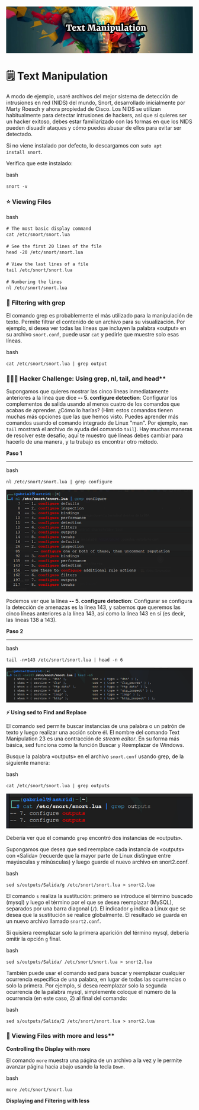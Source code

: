 ![](https://raw.githubusercontent.com/cassandra-sudo/set-up-kali/main/chapter2/image/cover.png)

# 🗒️ Text Manipulation

A modo de ejemplo, usaré archivos del mejor sistema de detección de intrusiones en red (NIDS) del mundo, Snort, desarrollado inicialmente por Marty Roesch y ahora propiedad de Cisco. Los NIDS se utilizan habitualmente para detectar intrusiones de hackers, así que si quieres ser un hacker exitoso, debes estar familiarizado con las formas en que los NIDS pueden disuadir ataques y cómo puedes abusar de ellos para evitar ser detectado.

Si no viene instalado por defecto, lo descargamos con <code>sudo apt install snort</code>.

Verifica que este instalado:

bash
```
snort -v
```

### ⭐ Viewing Files

bash
```
# The most basic display command
cat /etc/snort/snort.lua

# See the first 20 lines of the file
head -20 /etc/snort/snort.lua

# View the last lines of a file
tail /etc/snort/snort.lua

# Numbering the lines
nl /etc/snort/snort.lua

```

### 💎 Filtering with grep

El comando grep es probablemente el más utilizado para la manipulación de texto. Permite filtrar el contenido de un archivo para su visualización. Por ejemplo, si desea ver todas las líneas que incluyen la palabra «output» en su archivo <code>snort.conf</code>, puede usar <code>cat</code> y pedirle que muestre solo esas líneas.

bash
```
cat /etc/snort/snort.lua | grep output
```

### 🕵🏼‍♀️ Hacker Challenge: Using grep, nl, tail, and head**

Supongamos que quieres mostrar las cinco líneas inmediatamente anteriores a la línea que dice **-- 5. configure detection**: Configurar los complementos de salida usando al menos cuatro de los comandos que acabas de aprender. ¿Cómo lo harías? (Hint: estos comandos tienen muchas más opciones que las que hemos visto. Puedes aprender más comandos usando el comando integrado de Linux "man". Por ejemplo, <code>man tail</code> mostrará el archivo de ayuda del comando <code>tail</code>).
Hay muchas maneras de resolver este desafío; aquí te muestro qué líneas debes cambiar para hacerlo de una manera, y tu trabajo es encontrar otro método.

**Paso 1**
***

bash
```
nl /etc/snort/snort.lua | grep configure
```

![](https://raw.githubusercontent.com/cassandra-sudo/set-up-kali/main/chapter2/image/cat_snort.png)

Podemos ver que la línea **-- 5. configure detection**: Configurar se configura la detección de amenazas es la línea 143, y sabemos que queremos las cinco líneas anteriores a la línea 143, así como la línea 143 en sí (es decir, las líneas 138 a 143).

**Paso 2**
***

bash
```
tail -n+143 /etc/snort/snort.lua | head -n 6
```

![](https://raw.githubusercontent.com/cassandra-sudo/set-up-kali/main/chapter2/image/cat_snort2.png)

**⚡ Using sed to Find and Replace**

El comando sed permite buscar instancias de una palabra o un patrón de texto y luego realizar una acción sobre él. El nombre del comando Text Manipulation 23 es una contracción de _stream editor_. En su forma más básica, sed funciona como la función Buscar y Reemplazar de Windows.

Busque la palabra «outputs» en el archivo <code>snort.conf</code> usando grep, de la siguiente manera:

bash
```
cat /etc/snort/snort.lua | grep outputs
```

![](https://raw.githubusercontent.com/cassandra-sudo/set-up-kali/main/chapter2/image/outputs.png)

Debería ver que el comando <code>grep</code> encontró dos instancias de «outputs».

Supongamos que desea que sed reemplace cada instancia de «outputs» con «Salida» (recuerde que la mayor parte de Linux distingue entre mayúsculas y minúsculas) y luego guarde el nuevo archivo en snort2.conf.

bash
```
sed s/outputs/Salida/g /etc/snort/snort.lua > snort2.lua
```

El comando <code>s</code> realiza la sustitución: primero se introduce el término buscado (mysql) y luego el término por el que se desea reemplazar (MySQL), separados por una barra diagonal (<code>/</code>). El indicador <code>g</code> indica a Linux que se desea que la sustitución se realice globalmente. El resultado se guarda en un nuevo archivo llamado <code>snort2.conf</code>.

Si quisiera reemplazar solo la primera aparición del término mysql, debería omitir la opción <code>g</code> final.

bash
```
sed s/outputs/Salida/ /etc/snort/snort.lua > snort2.lua
```

También puede usar el comando sed para buscar y reemplazar cualquier ocurrencia específica de una palabra, en lugar de todas las ocurrencias o solo la primera. Por ejemplo, si desea reemplazar solo la segunda ocurrencia de la palabra mysql, simplemente coloque el número de la ocurrencia (en este caso, 2) al final del comando:

bash
```
sed s/outputs/Salida/2 /etc/snort/snort.lua > snort2.lua
```

### 🎁 Viewing Files with more and less**

**Controlling the Display with more**

El comando <code>more</code> muestra una página de un archivo a la vez y le permite avanzar página hacia abajo usando la tecla <code>Down</code>.

bash
```
more /etc/snort/snort.lua
```

**Displaying and Filtering with less**

